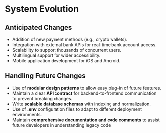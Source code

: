# System Evolution

## Anticipated Changes
- Addition of new payment methods (e.g., crypto wallets).
- Integration with external bank APIs for real-time bank account access.
- Scalability to support thousands of concurrent users.
- Multilingual support for wider accessibility.
- Mobile application development for iOS and Android.

## Handling Future Changes
- Use of **modular design patterns** to allow easy plug-in of future features.
- Maintain a clear **API contract** for backend-to-frontend communication to prevent breaking changes.
- Write **scalable database schemas** with indexing and normalization.
- Use of **.env** configuration files to adapt to different deployment environments.
- Maintain **comprehensive documentation and code comments** to assist future developers in understanding legacy code.
